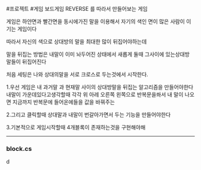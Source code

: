 #프로젝트 #게임 
보드게임 REVERSE 를 따라서 만들어보는 게임

게임은 하얀면과 빨간면을 동시에가진 말을 이용해서
자기의 색인 면이 많은 사람이 이기는 게임이다

따라서 자신의 색으로 상대방의 말을 최대한 많이 뒤집어야하는데

말을 뒤집는 방법은 내말이 이미 놔두어진 상태에서 새롭게 둘때 그사이에 있는상대방 말들이 뒤집어진다

처음 세팅은 나와 상대의말을 서로 크로스로 두는것에서 시작한다.

1.우선 게임은 내 과거말 과 현재말 사이의 상대방말을 뒤집는 알고리즘을 만들어야한다
내말이 가운데있다고생각할때 각각 위 아레 오른쪽 왼쪽으로 반복문을쏴서
내 말이 나오면 지금까지 반복문에 들어온에들을 값을 바꿔주는 

2.그리고 클릭할때 상대말과 내말이 번갈아가면서 두는 기능을 만들어야한다

3.기본적으로 게임시작할때 4개블록이 존재하는것을 구현해야해


---
### block.cs
d
